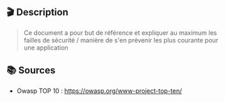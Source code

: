 ## 🎬 Description

> Ce document a pour but de référence et expliquer au maximum les failles de sécurité / manière de s'en prévenir les plus courante pour une application

## 📚 Sources

* Owasp TOP 10 : https://owasp.org/www-project-top-ten/

